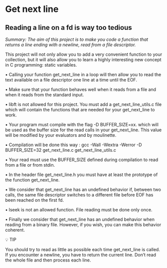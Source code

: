 # Get next line 
## Reading a line on a fd is way too tedious

*Summary: The aim of this project is to make you code a function that returns a line
ending with a newline, read from a file descriptor.*


This project will not only allow you to add a very convenient function to your collection,
but it will also allow you to learn a highly interesting new concept in C programming:
static variables.


• Calling your function get_next_line in a loop will then allow you to read the text
available on a file descriptor one line at a time until the EOF.

• Make sure that your function behaves well when it reads from a file and when it
reads from the standard input.

• libft is not allowed for this project. You must add a get_next_line_utils.c file
which will contain the functions that are needed for your get_next_line to work.

• Your program must compile with the flag -D BUFFER_SIZE=xx. which will be used
as the buffer size for the read calls in your get_next_line. This value will be
modified by your evaluators and by moulinette.

• Compilation will be done this way : gcc -Wall -Wextra -Werror -D BUFFER_SIZE=32
get_next_line.c get_next_line_utils.c

• Your read must use the BUFFER_SIZE defined during compilation to read from
a file or from stdin.

• In the header file get_next_line.h you must have at least the prototype of the
function get_next_line.

• We consider that get_next_line has an undefined behavior if, between two calls,
the same file descriptor switches to a different file before EOF has been reached on
the first fd.

• lseek is not an allowed function. File reading must be done only once.

• Finally we consider that get_next_line has an undefined behavior when reading
from a binary file. However, if you wish, you can make this behavior coherent.

:bulb: TIP

You should try to read as little as possible each time get_next_line
is called. If you encounter a newline, you have to return the
current line. Don’t read the whole file and then process each line.
